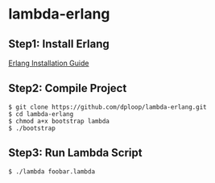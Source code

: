 # lambda-erlang


## Step1: Install Erlang
[Erlang Installation Guide](http://erlang.org/doc/installation_guide/users_guide.html)


## Step2: Compile Project
```shell
$ git clone https://github.com/dploop/lambda-erlang.git
$ cd lambda-erlang
$ chmod a+x bootstrap lambda
$ ./bootstrap
```


## Step3: Run Lambda Script
```shell
$ ./lambda foobar.lambda
```

